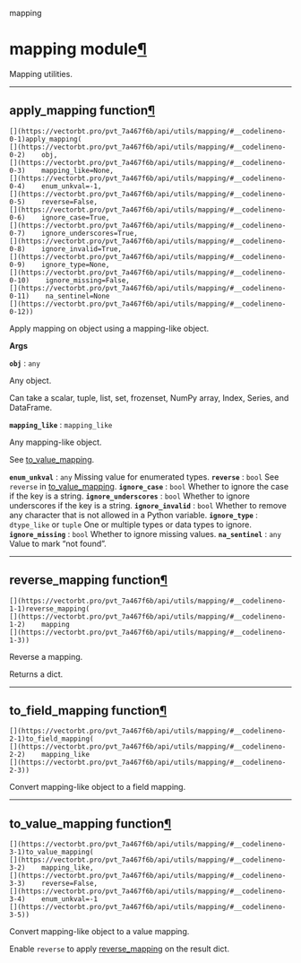 mapping

#  mapping module[](https://github.com/polakowo/vectorbt.pro/blob/6e344a8230eaf718593f4570378486ee1d4178f6/vectorbtpro/utils/mapping.py "Jump to source")[¶](https://vectorbt.pro/pvt_7a467f6b/api/utils/mapping/#vectorbtpro.utils.mapping "Permanent link")

Mapping utilities.

* * *

## apply_mapping function[](https://github.com/polakowo/vectorbt.pro/blob/6e344a8230eaf718593f4570378486ee1d4178f6/vectorbtpro/utils/mapping.py#L72-L210 "Jump to source")[¶](https://vectorbt.pro/pvt_7a467f6b/api/utils/mapping/#vectorbtpro.utils.mapping.apply_mapping "Permanent link")
    
    
    [](https://vectorbt.pro/pvt_7a467f6b/api/utils/mapping/#__codelineno-0-1)apply_mapping(
    [](https://vectorbt.pro/pvt_7a467f6b/api/utils/mapping/#__codelineno-0-2)    obj,
    [](https://vectorbt.pro/pvt_7a467f6b/api/utils/mapping/#__codelineno-0-3)    mapping_like=None,
    [](https://vectorbt.pro/pvt_7a467f6b/api/utils/mapping/#__codelineno-0-4)    enum_unkval=-1,
    [](https://vectorbt.pro/pvt_7a467f6b/api/utils/mapping/#__codelineno-0-5)    reverse=False,
    [](https://vectorbt.pro/pvt_7a467f6b/api/utils/mapping/#__codelineno-0-6)    ignore_case=True,
    [](https://vectorbt.pro/pvt_7a467f6b/api/utils/mapping/#__codelineno-0-7)    ignore_underscores=True,
    [](https://vectorbt.pro/pvt_7a467f6b/api/utils/mapping/#__codelineno-0-8)    ignore_invalid=True,
    [](https://vectorbt.pro/pvt_7a467f6b/api/utils/mapping/#__codelineno-0-9)    ignore_type=None,
    [](https://vectorbt.pro/pvt_7a467f6b/api/utils/mapping/#__codelineno-0-10)    ignore_missing=False,
    [](https://vectorbt.pro/pvt_7a467f6b/api/utils/mapping/#__codelineno-0-11)    na_sentinel=None
    [](https://vectorbt.pro/pvt_7a467f6b/api/utils/mapping/#__codelineno-0-12))
    

Apply mapping on object using a mapping-like object.

**Args**

**`obj`** : `any`
    

Any object.

Can take a scalar, tuple, list, set, frozenset, NumPy array, Index, Series, and DataFrame.

**`mapping_like`** : `mapping_like`
    

Any mapping-like object.

See [to_value_mapping](https://vectorbt.pro/pvt_7a467f6b/api/utils/mapping/#vectorbtpro.utils.mapping.to_value_mapping "vectorbtpro.utils.mapping.to_value_mapping").

**`enum_unkval`** : `any`
    Missing value for enumerated types.
**`reverse`** : `bool`
    See `reverse` in [to_value_mapping](https://vectorbt.pro/pvt_7a467f6b/api/utils/mapping/#vectorbtpro.utils.mapping.to_value_mapping "vectorbtpro.utils.mapping.to_value_mapping").
**`ignore_case`** : `bool`
    Whether to ignore the case if the key is a string.
**`ignore_underscores`** : `bool`
    Whether to ignore underscores if the key is a string.
**`ignore_invalid`** : `bool`
    Whether to remove any character that is not allowed in a Python variable.
**`ignore_type`** : `dtype_like` or `tuple`
    One or multiple types or data types to ignore.
**`ignore_missing`** : `bool`
    Whether to ignore missing values.
**`na_sentinel`** : `any`
    Value to mark “not found”.

* * *

## reverse_mapping function[](https://github.com/polakowo/vectorbt.pro/blob/6e344a8230eaf718593f4570378486ee1d4178f6/vectorbtpro/utils/mapping.py#L24-L28 "Jump to source")[¶](https://vectorbt.pro/pvt_7a467f6b/api/utils/mapping/#vectorbtpro.utils.mapping.reverse_mapping "Permanent link")
    
    
    [](https://vectorbt.pro/pvt_7a467f6b/api/utils/mapping/#__codelineno-1-1)reverse_mapping(
    [](https://vectorbt.pro/pvt_7a467f6b/api/utils/mapping/#__codelineno-1-2)    mapping
    [](https://vectorbt.pro/pvt_7a467f6b/api/utils/mapping/#__codelineno-1-3))
    

Reverse a mapping.

Returns a dict.

* * *

## to_field_mapping function[](https://github.com/polakowo/vectorbt.pro/blob/6e344a8230eaf718593f4570378486ee1d4178f6/vectorbtpro/utils/mapping.py#L31-L43 "Jump to source")[¶](https://vectorbt.pro/pvt_7a467f6b/api/utils/mapping/#vectorbtpro.utils.mapping.to_field_mapping "Permanent link")
    
    
    [](https://vectorbt.pro/pvt_7a467f6b/api/utils/mapping/#__codelineno-2-1)to_field_mapping(
    [](https://vectorbt.pro/pvt_7a467f6b/api/utils/mapping/#__codelineno-2-2)    mapping_like
    [](https://vectorbt.pro/pvt_7a467f6b/api/utils/mapping/#__codelineno-2-3))
    

Convert mapping-like object to a field mapping.

* * *

## to_value_mapping function[](https://github.com/polakowo/vectorbt.pro/blob/6e344a8230eaf718593f4570378486ee1d4178f6/vectorbtpro/utils/mapping.py#L46-L69 "Jump to source")[¶](https://vectorbt.pro/pvt_7a467f6b/api/utils/mapping/#vectorbtpro.utils.mapping.to_value_mapping "Permanent link")
    
    
    [](https://vectorbt.pro/pvt_7a467f6b/api/utils/mapping/#__codelineno-3-1)to_value_mapping(
    [](https://vectorbt.pro/pvt_7a467f6b/api/utils/mapping/#__codelineno-3-2)    mapping_like,
    [](https://vectorbt.pro/pvt_7a467f6b/api/utils/mapping/#__codelineno-3-3)    reverse=False,
    [](https://vectorbt.pro/pvt_7a467f6b/api/utils/mapping/#__codelineno-3-4)    enum_unkval=-1
    [](https://vectorbt.pro/pvt_7a467f6b/api/utils/mapping/#__codelineno-3-5))
    

Convert mapping-like object to a value mapping.

Enable `reverse` to apply [reverse_mapping](https://vectorbt.pro/pvt_7a467f6b/api/utils/mapping/#vectorbtpro.utils.mapping.reverse_mapping "vectorbtpro.utils.mapping.reverse_mapping") on the result dict.
